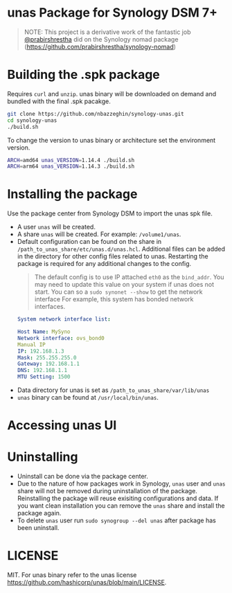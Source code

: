 # unas Package for Synology DSM 7+

> NOTE: This project is a derivative work of the fantastic job [@prabirshrestha](https://www.github.com/prabirshrestha) did on the Synology nomad package (https://github.com/prabirshrestha/synology-nomad)

# Building the .spk package

Requires `curl` and `unzip`.
unas binary will be downloaded on demand and bundled with the final .spk pacakge.

```bash
git clone https://github.com/nbazzeghin/synology-unas.git
cd synology-unas
./build.sh
```

To change the version to unas binary or architecture set the environment version.

```bash
ARCH=amd64 unas_VERSION=1.14.4 ./build.sh
ARCH=arm64 unas_VERSION=1.14.3 ./build.sh
```

# Installing the package

Use the package center from Synology DSM to import the unas spk file.
* A user `unas` will be created.
* A share `unas` will be created. For example: `/volume1/unas`.
* Default configuration can be found on the share in `/path_to_unas_share/etc/unas.d/unas.hcl`.
  Additional files can be added in the directory for other config files related to unas. Restarting the package is required for any additional changes to the config.
  > The default config is to use IP attached `eth0` as the `bind_addr`. You may need to update this value on your system if unas does not start. You can so a `sudo synonet --show` to get the network interface For example, this system has bonded network interfaces.
  ```yaml
  System network interface list:

  Host Name: MySyno
  Network interface: ovs_bond0
  Manual IP
  IP: 192.168.1.3
  Mask: 255.255.255.0
  Gateway: 192.168.1.1
  DNS: 192.168.1.1
  MTU Setting: 1500
  ```
* Data directory for unas is set as `/path_to_unas_share/var/lib/unas`
* `unas` binary can be found at `/usr/local/bin/unas`.

# Accessing unas UI



# Uninstalling

* Uninstall can be done via the package center.
* Due to the nature of how packages work in Synology, `unas` user and `unas` share will not be removed during uninstallation of the package.
 Reinstalling the package will reuse exisiting configurations and data. If you want clean installation you can remove the `unas` share and install the package again.
* To delete `unas` user run `sudo synogroup --del unas` after package has been uninstall.

# LICENSE

MIT.
For unas binary refer to the unas license https://github.com/hashicorp/unas/blob/main/LICENSE.
